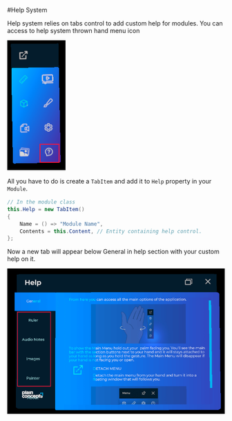 #Help System

Help system relies on tabs control to add custom help for modules.
You can access to help system thrown hand menu icon

![settings hand menu](images/help_system_hand_menu.png)

All you have to do is create a `TabItem` and add it to `Help` property in your `Module`.

```csharp
// In the module class
this.Help = new TabItem()
{
    Name = () => "Module Name",
    Contents = this.Content, // Entity containing help control.
};
```

Now a new tab will appear below General in help section with your custom help on it.

![settings hand menu](images/help_system_menu.png)
